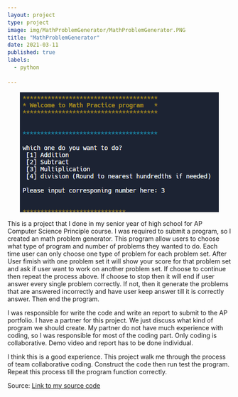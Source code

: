 ```yaml
---
layout: project
type: project
image: img/MathProblemGenerator/MathProblemGenerator.PNG
title: "MathProblemGenerator"
date: 2021-03-11
published: true
labels:
  - python

---
```


<div align="center" >
  <img  src="../img/MathProblemGenerator/Mathgen 1.PNG" class="img-fluid" style="center" > 
 
</div>

                       


 This is a project that I done in my senior year of high school for AP Computer Science Principle course. I was required to submit a program, so I created an math problem generator. This program allow users to choose what type of program and number of problems they wanted to do.  Each time user can only choose one type of problem for each problem set. After User fimish with one problem set it will show your score for that problem set and ask if user want to work on another problem set. If choose to continue then repeat the process above. If choose to stop then it will end if user answer every single problem correctly. If not, then it generate the problems that are answered incorrectly and have user keep answer till it is correctly answer. Then end the program.

 I was responsible for write the code and write an report to submit to the AP portfolio. I have a partner for this project. We just discuss what kind of program we should create. My partner do not have much experience with coding, so I was responsible for most of the coding part. Only coding is collaborative. Demo video and  report has to be done individual. 
 
 I think this is a good experience. This project walk me through the process of team collaborative coding. Construct the code then run test the program. Repeat this process till the program function correctly.




Source: <a href="https://replit.com/@yc2003/pt-math-program"><i class="large github icon "></i>Link to my source code</a>
